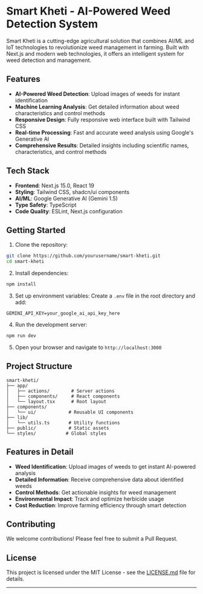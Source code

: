 # Smart Kheti - AI-Powered Weed Detection System

Smart Kheti is a cutting-edge agricultural solution that combines AI/ML and IoT technologies to revolutionize weed management in farming. Built with Next.js and modern web technologies, it offers an intelligent system for weed detection and management.


## Features

- **AI-Powered Weed Detection**: Upload images of weeds for instant identification
- **Machine Learning Analysis**: Get detailed information about weed characteristics and control methods
- **Responsive Design**: Fully responsive web interface built with Tailwind CSS
- **Real-time Processing**: Fast and accurate weed analysis using Google's Generative AI
- **Comprehensive Results**: Detailed insights including scientific names, characteristics, and control methods

## Tech Stack

- **Frontend**: Next.js 15.0, React 19
- **Styling**: Tailwind CSS, shadcn/ui components
- **AI/ML**: Google Generative AI (Gemini 1.5)
- **Type Safety**: TypeScript
- **Code Quality**: ESLint, Next.js configuration

## Getting Started

1. Clone the repository:
```bash
git clone https://github.com/yourusername/smart-kheti.git
cd smart-kheti
```

2. Install dependencies:
```bash
npm install
```

3. Set up environment variables:
Create a `.env` file in the root directory and add:
```env
GEMINI_API_KEY=your_google_ai_api_key_here
```

4. Run the development server:
```bash
npm run dev
```

5. Open your browser and navigate to `http://localhost:3000`

## Project Structure

```
smart-kheti/
├── app/
│   ├── actions/        # Server actions
│   ├── components/     # React components
│   └── layout.tsx      # Root layout
├── components/
│   └── ui/            # Reusable UI components
├── lib/
│   └── utils.ts       # Utility functions
├── public/            # Static assets
└── styles/           # Global styles
```

## Features in Detail

- **Weed Identification**: Upload images of weeds to get instant AI-powered analysis
- **Detailed Information**: Receive comprehensive data about identified weeds
- **Control Methods**: Get actionable insights for weed management
- **Environmental Impact**: Track and optimize herbicide usage
- **Cost Reduction**: Improve farming efficiency through smart detection

## Contributing

We welcome contributions! Please feel free to submit a Pull Request.

## License

This project is licensed under the MIT License - see the [LICENSE.md](LICENSE.md) file for details.

---
